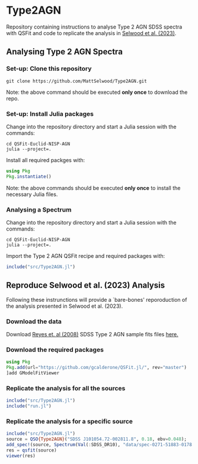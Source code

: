 # Type2AGN
Repository containing instructions to analyse Type 2 AGN SDSS spectra with QSFit and code to replicate the analysis in [Selwood et al. (2023)](https://doi.org/10.1093/mnras/stac3032).


## Analysing Type 2 AGN Spectra

### Set-up: Clone this repository
```
git clone https://github.com/MattSelwood/Type2AGN.git
```
Note: the above command should be executed **only once** to download the repo.

### Set-up: Install Julia packages

Change into the repository directory and start a Julia session with the commands:
```
cd QSFit-Euclid-NISP-AGN
julia --project=.
```

Install all required packges with:
```julia
using Pkg
Pkg.instantiate()
```
Note: the above commands should be executed **only once** to install the necessary Julia files.

### Analysing a Spectrum

Change into the repository directory and start a Julia session with the commands:
```
cd QSFit-Euclid-NISP-AGN
julia --project=.
```

Import the Type 2 AGN QSFit recipe and required packages with:
```julia
include("src/Type2AGN.jl")
```




## Reproduce Selwood et al. (2023) Analysis
Following these instrunctions will provide a `bare-bones' reporoduction of the analysis presented in Selwood et al. (2023).

### Download the data
Download [Reyes et. al (2008)](10.1088/0004-6256/136/6/2373) SDSS Type 2 AGN sample fits files [here.](https://tinyurl.com/reyes2008spectra)


### Download the required packages
```julia
using Pkg
Pkg.add(url="https://github.com/gcalderone/QSFit.jl/", rev="master")
]add GModelFitViewer
```

### Replicate the analysis for all the sources
```julia
include("src/Type2AGN.jl")
include("run.jl")
```

### Replicate the analysis for a specific source
```julia
include("src/Type2AGN.jl")
source = QSO{Type2AGN}("SDSS J101054.72-002811.8", 0.18, ebv=0.048);
add_spec!(source, Spectrum(Val(:SDSS_DR10), "data/spec-0271-51883-0178.fits", resolution=120.));
res = qsfit(source)
viewer(res)
```

